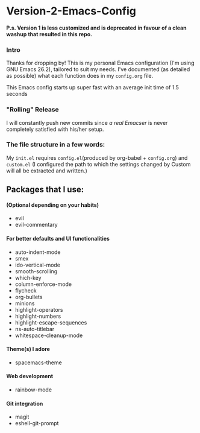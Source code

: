 # Version-2-Emacs-Config

**P.s. Version 1 is less customized and is deprecated in favour of a clean washup that resulted in this repo.**

### Intro
Thanks for dropping by! This is my personal Emacs configuration (I'm using GNU Emacs 26.2), tailored to suit my needs. I've documented (as detailed as possible) what each function does in my `config.org` file.

This Emacs config starts up super fast with an average init time of 1.5 seconds

### "Rolling" Release
I will constantly push new commits since *a real Emacser* is never completely satisfied with his/her setup.

### The file structure in a few words:

My `init.el` requires `config.el`(produced by org-babel + `config.org`) and `custom.el`
(I configured the path to which the settings changed by Custom will all be extracted and written.)

## Packages that I use:

#### (Optional depending on your habits)
- evil
- evil-commentary

#### For better defaults and UI functionalities
- auto-indent-mode
- smex
- ido-vertical-mode
- smooth-scrolling
- which-key
- column-enforce-mode
- flycheck
- org-bullets
- minions
- highlight-operators
- highlight-numbers
- highlight-escape-sequences
- ns-auto-titlebar
- whitespace-cleanup-mode

#### Theme(s) I adore
- spacemacs-theme

#### Web development
- rainbow-mode

#### Git integration
- magit
- eshell-git-prompt

